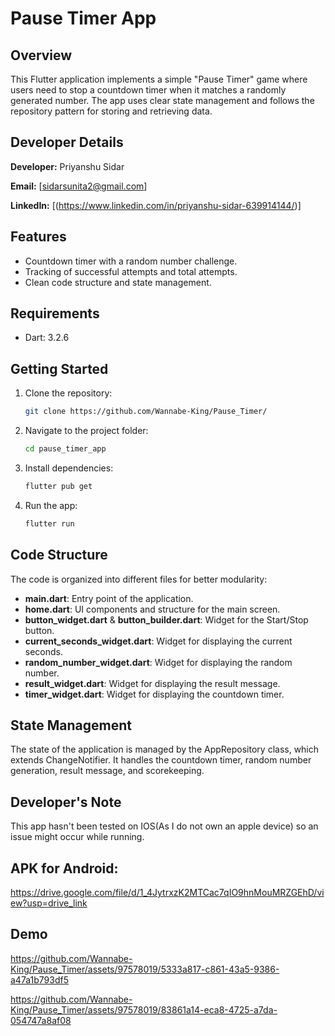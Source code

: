 # Pause Timer App

## Overview

This Flutter application implements a simple "Pause Timer" game where users need to stop a countdown timer when it matches a randomly generated number. The app uses clear state management and follows the repository pattern for storing and retrieving data.

## Developer Details

**Developer:** Priyanshu Sidar

**Email:** [sidarsunita2@gmail.com]

**LinkedIn:** [(https://www.linkedin.com/in/priyanshu-sidar-639914144/)]

## Features

- Countdown timer with a random number challenge.
- Tracking of successful attempts and total attempts.
- Clean code structure and state management.

## Requirements

- Dart: 3.2.6

## Getting Started

1. Clone the repository:

   ```bash
   git clone https://github.com/Wannabe-King/Pause_Timer/

2. Navigate to the project folder:

   ```bash
   cd pause_timer_app

3. Install dependencies:

   ```bash
   flutter pub get

4. Run the app:

   ```bash
   flutter run


## Code Structure

The code is organized into different files for better modularity:

- **main.dart**: Entry point of the application.
- **home.dart**: UI components and structure for the main screen.
- **button_widget.dart** & **button_builder.dart**: Widget for the Start/Stop button.
- **current_seconds_widget.dart**: Widget for displaying the current seconds.
- **random_number_widget.dart**: Widget for displaying the random number.
- **result_widget.dart**: Widget for displaying the result message.
- **timer_widget.dart**: Widget for displaying the countdown timer.


## State Management
The state of the application is managed by the AppRepository class, which extends ChangeNotifier. It handles the countdown timer, random number generation, result message, and scorekeeping.

## Developer's Note
This app hasn't been tested on IOS(As I do not own an apple device) so an issue might occur while running.

## APK for Android:

https://drive.google.com/file/d/1_4JytrxzK2MTCac7qIO9hnMouMRZGEhD/view?usp=drive_link

## Demo



https://github.com/Wannabe-King/Pause_Timer/assets/97578019/5333a817-c861-43a5-9386-a47a1b793df5



https://github.com/Wannabe-King/Pause_Timer/assets/97578019/83861a14-eca8-4725-a7da-054747a8af08


